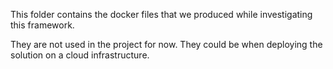 This folder contains the docker files that we produced while investigating this framework.

They are not used in the project for now. They could be when deploying the solution on a cloud infrastructure.
